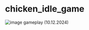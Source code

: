 # chicken_idle_game

![image](https://github.com/user-attachments/assets/bc9d338c-df0a-4a8b-bf88-817e0a4cdd99)
gameplay (10.12.2024)
